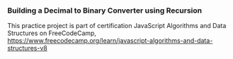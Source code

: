 ### Building a Decimal to Binary Converter using Recursion

This practice project is part of certification JavaScript Algorithms and Data Structures on FreeCodeCamp,
https://www.freecodecamp.org/learn/javascript-algorithms-and-data-structures-v8
